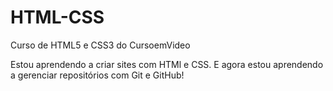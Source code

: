# HTML-CSS
 Curso de HTML5 e CSS3 do CursoemVideo

Estou aprendendo a criar sites com HTMl e CSS. E agora estou aprendendo a gerenciar repositórios com Git e GitHub!